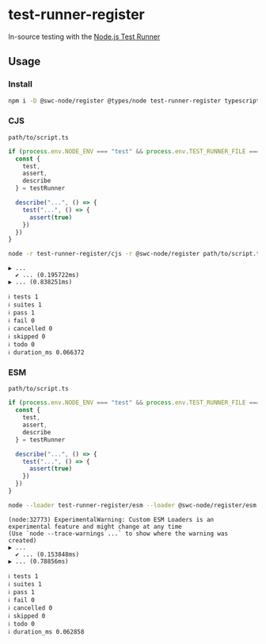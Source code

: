# test-runner-register

In-source testing with the [Node.js Test Runner](https://nodejs.org/api/test.html)

## Usage

### Install

```bash
npm i -D @swc-node/register @types/node test-runner-register typescript
```

### CJS

`path/to/script.ts`

```ts
if (process.env.NODE_ENV === "test" && process.env.TEST_RUNNER_FILE === __filename) {
  const {
    test,
    assert,
    describe
  } = testRunner

  describe("...", () => {
    test("...", () => {
      assert(true)
    })
  })
}
```

```bash
node -r test-runner-register/cjs -r @swc-node/register path/to/script.ts
```

```log
▶ ...
  ✔ ... (0.195722ms)
▶ ... (0.838251ms)

ℹ tests 1
ℹ suites 1
ℹ pass 1
ℹ fail 0
ℹ cancelled 0
ℹ skipped 0
ℹ todo 0
ℹ duration_ms 0.066372
```

### ESM

`path/to/script.ts`

```ts
if (process.env.NODE_ENV === "test" && process.env.TEST_RUNNER_FILE === import.meta.url) {
  const {
    test,
    assert,
    describe
  } = testRunner

  describe("...", () => {
    test("...", () => {
      assert(true)
    })
  })
}
```

```bash
node --loader test-runner-register/esm --loader @swc-node/register/esm path/to/script.ts
```

```log
(node:32773) ExperimentalWarning: Custom ESM Loaders is an experimental feature and might change at any time
(Use `node --trace-warnings ...` to show where the warning was created)
▶ ...
  ✔ ... (0.153848ms)
▶ ... (0.78856ms)

ℹ tests 1
ℹ suites 1
ℹ pass 1
ℹ fail 0
ℹ cancelled 0
ℹ skipped 0
ℹ todo 0
ℹ duration_ms 0.062858
```
